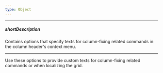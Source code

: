 ```yaml
---
type: Object
---
```

---
##### shortDescription
Contains options that specify texts for column-fixing related commands in the column header's context menu.

---
Use these options to provide custom texts for column-fixing related commands or when localizing the grid.